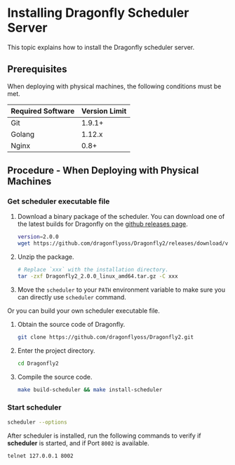 # Installing Dragonfly Scheduler Server

This topic explains how to install the Dragonfly scheduler server.

## Prerequisites

When deploying with physical machines, the following conditions must be met.

Required Software | Version Limit
---|---
Git|1.9.1+
Golang|1.12.x
Nginx|0.8+

## Procedure - When Deploying with Physical Machines

### Get scheduler executable file

1. Download a binary package of the scheduler.
You can download one of the latest builds for
Dragonfly on the [github releases page](https://github.com/dragonflyoss/Dragonfly2/releases).

    ```sh
    version=2.0.0
    wget https://github.com/dragonflyoss/Dragonfly2/releases/download/v$version/Dragonfly2_$version_linux_amd64.tar.gz
    ```

2. Unzip the package.

    ```bash
    # Replace `xxx` with the installation directory.
    tar -zxf Dragonfly2_2.0.0_linux_amd64.tar.gz -C xxx
    ```

3. Move the `scheduler` to your `PATH` environment
variable to make sure you can directly use `scheduler` command.

Or you can build your own scheduler executable file.

1. Obtain the source code of Dragonfly.

    ```sh
    git clone https://github.com/dragonflyoss/Dragonfly2.git
    ```

2. Enter the project directory.

    ```sh
    cd Dragonfly2
    ```

3. Compile the source code.

    ```sh
    make build-scheduler && make install-scheduler
    ```

### Start scheduler

```sh
scheduler --options
```

After scheduler is installed, run the following commands to
verify if **scheduler** is started, and if Port `8002` is available.

```sh
telnet 127.0.0.1 8002
```
